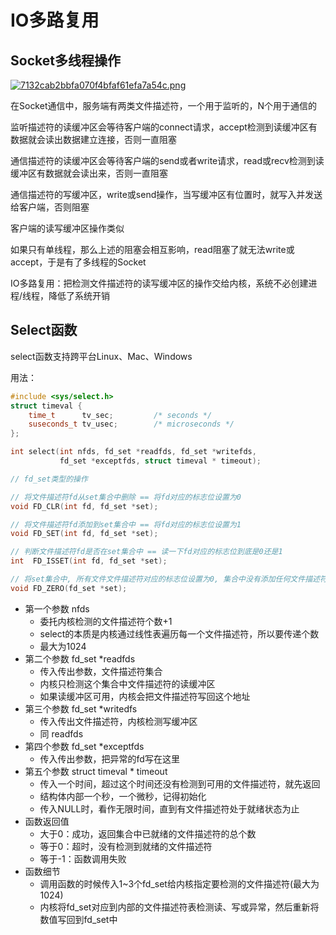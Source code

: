 # IO多路复用

## Socket多线程操作

[![7132cab2bbfa070f4bfaf61efa7a54c.png](https://i.postimg.cc/yxW1N9cd/7132cab2bbfa070f4bfaf61efa7a54c.png)](https://postimg.cc/LgKKCJyK)

在Socket通信中，服务端有两类文件描述符，一个用于监听的，N个用于通信的

监听描述符的读缓冲区会等待客户端的connect请求，accept检测到读缓冲区有数据就会读出数据建立连接，否则一直阻塞

通信描述符的读缓冲区会等待客户端的send或者write请求，read或recv检测到读缓冲区有数据就会读出来，否则一直阻塞

通信描述符的写缓冲区，write或send操作，当写缓冲区有位置时，就写入并发送给客户端，否则阻塞

客户端的读写缓冲区操作类似

如果只有单线程，那么上述的阻塞会相互影响，read阻塞了就无法write或accept，于是有了多线程的Socket

IO多路复用：把检测文件描述符的读写缓冲区的操作交给内核，系统不必创建进程/线程，降低了系统开销

## Select函数

select函数支持跨平台Linux、Mac、Windows

用法：
```c++
#include <sys/select.h>
struct timeval {
    time_t      tv_sec;         /* seconds */
    suseconds_t tv_usec;        /* microseconds */
};

int select(int nfds, fd_set *readfds, fd_set *writefds,
           fd_set *exceptfds, struct timeval * timeout);

// fd_set类型的操作

// 将文件描述符fd从set集合中删除 == 将fd对应的标志位设置为0        
void FD_CLR(int fd, fd_set *set);

// 将文件描述符fd添加到set集合中 == 将fd对应的标志位设置为1
void FD_SET(int fd, fd_set *set);

// 判断文件描述符fd是否在set集合中 == 读一下fd对应的标志位到底是0还是1
int  FD_ISSET(int fd, fd_set *set);

// 将set集合中, 所有文件文件描述符对应的标志位设置为0, 集合中没有添加任何文件描述符
void FD_ZERO(fd_set *set);
```
* 第一个参数 nfds
  * 委托内核检测的文件描述符个数+1
  * select的本质是内核通过线性表遍历每一个文件描述符，所以要传递个数
  * 最大为1024
* 第二个参数 fd_set *readfds
  * 传入传出参数，文件描述符集合
  * 内核只检测这个集合中文件描述符的读缓冲区
  * 如果读缓冲区可用，内核会把文件描述符写回这个地址
* 第三个参数 fd_set *writedfs
  * 传入传出文件描述符，内核检测写缓冲区
  * 同 readfds
* 第四个参数 fd_set *exceptfds
  * 传入传出参数，把异常的fd写在这里
* 第五个参数 struct timeval * timeout
  * 传入一个时间，超过这个时间还没有检测到可用的文件描述符，就先返回
  * 结构体内部一个秒，一个微秒，记得初始化
  * 传入NULL时，看作无限时间，直到有文件描述符处于就绪状态为止
* 函数返回值
  * 大于0：成功，返回集合中已就绪的文件描述符的总个数
  * 等于0：超时，没有检测到就绪的文件描述符
  * 等于-1：函数调用失败
* 函数细节
  * 调用函数的时候传入1~3个fd_set给内核指定要检测的文件描述符(最大为1024)
  * 内核将fd_set对应到内部的文件描述符表检测读、写或异常，然后重新将数值写回到fd_set中

